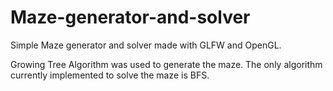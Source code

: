 # Maze-generator-and-solver
Simple Maze generator and solver made with GLFW and OpenGL.

Growing Tree Algorithm was used to generate the maze.
The only algorithm currently implemented to solve the maze is 
BFS.
